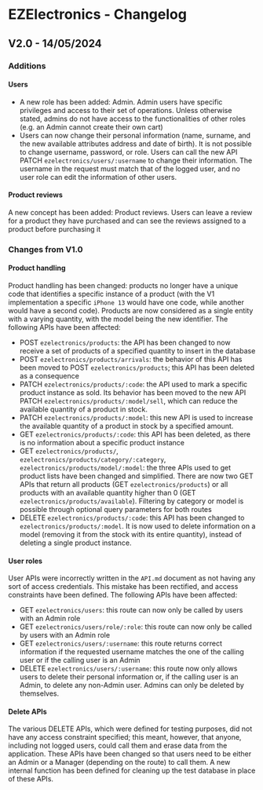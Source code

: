 # EZElectronics - Changelog

## V2.0 - 14/05/2024

### Additions

#### Users

- A new role has been added: Admin. Admin users have specific privileges and access to their set of operations. Unless otherwise stated, admins do not have access to the functionalities of other roles (e.g. an Admin cannot create their own cart)
- Users can now change their personal information (name, surname, and the new available attributes address and date of birth). It is not possible to change username, password, or role. Users can call the new API PATCH `ezelectronics/users/:username` to change their information. The username in the request must match that of the logged user, and no user role can edit the information of other users.

#### Product reviews

A new concept has been added: Product reviews. Users can leave a review for a product they have purchased and can see the reviews assigned to a product before purchasing it

### Changes from V1.0

#### Product handling

Product handling has been changed: products no longer have a unique code that identifies a specific instance of a product (with the V1 implementation a specific `iPhone 13` would have one code, while another would have a second code). Products are now considered as a single entity with a varying quantity, with the model being the new identifier. The following APIs have been affected:

- POST `ezelectronics/products`: the API has been changed to now receive a set of products of a specified quantity to insert in the database
- POST `ezelectronics/products/arrivals`: the behavior of this API has been moved to POST `ezelectronics/products`; this API has been deleted as a consequence
- PATCH `ezelectronics/products/:code`: the API used to mark a specific product instance as sold. Its behavior has been moved to the new API PATCH `ezelectronics/products/:model/sell`, which can reduce the available quantity of a product in stock.
- PATCH `ezelectronics/products/:model`: this new API is used to increase the available quantity of a product in stock by a specified amount.
- GET `ezelectronics/products/:code`: this API has been deleted, as there is no information about a specific product instance
- GET `ezelectronics/products/`, `ezelectronics/products/category/:category`, `ezelectronics/products/model/:model`: the three APIs used to get product lists have been changed and simplified. There are now two GET APIs that return all products (GET `ezelectronics/products`) or all products with an available quantity higher than 0 (GET `ezelectronics/products/available`). Filtering by category or model is possible through optional query parameters for both routes
- DELETE `ezelectronics/products/:code`: this API has been changed to `ezelectronics/products/:model`. It is now used to delete information on a model (removing it from the stock with its entire quantity), instead of deleting a single product instance.

#### User roles

User APIs were incorrectly written in the `API.md` document as not having any sort of access credentials. This mistake has been rectified, and access constraints have been defined. The following APIs have been affected:

- GET `ezelectronics/users`: this route can now only be called by users with an Admin role
- GET `ezelectronics/users/role/:role`: this route can now only be called by users with an Admin role
- GET `ezelectronics/users/:username`: this route returns correct information if the requested username matches the one of the calling user or if the calling user is an Admin
- DELETE `ezelectronics/users/:username`: this route now only allows users to delete their personal information or, if the calling user is an Admin, to delete any non-Admin user. Admins can only be deleted by themselves.

#### Delete APIs

The various DELETE APIs, which were defined for testing purposes, did not have any access constraint specified; this meant, however, that anyone, including not logged users, could call them and erase data from the application. These APIs have been changed so that users need to be either an Admin or a Manager (depending on the route) to call them. A new internal function has been defined for cleaning up the test database in place of these APIs.
